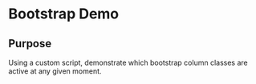 # Bootstrap Demo

## Purpose

Using a custom script, demonstrate which bootstrap column classes are active at any given moment.
